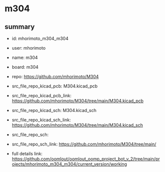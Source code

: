 # m304
 
## summary 
* id: mhorimoto_m304_m304
* user: mhorimoto
* name: m304
* board: m304
* repo: https://github.com/mhorimoto/M304
* src_file_repo_kicad_pcb: M304.kicad_pcb
* src_file_repo_kicad_pcb_link: https://github.com/mhorimoto/M304/tree/main/M304.kicad_pcb
* src_file_repo_kicad_sch: M304.kicad_sch
* src_file_repo_kicad_sch_link: https://github.com/mhorimoto/M304/tree/main/M304.kicad_sch

* src_file_repo_sch: 
* src_file_repo_sch_link: https://github.com/mhorimoto/M304/tree/main/
* full details link: https://github.com/oomlout/oomlout_oomp_project_bot_v_2/tree/main/projects/mhorimoto_m304_m304/current_version/working  







